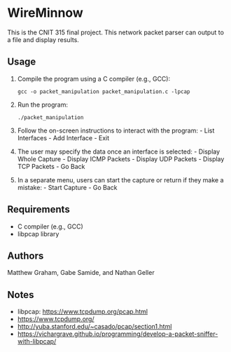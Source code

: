 # WireMinnow
This is the CNIT 315 final project. This network packet parser can output to a file and display results.

## Usage

1. Compile the program using a C compiler (e.g., GCC):
    ```
    gcc -o packet_manipulation packet_manipulation.c -lpcap
    ```

2. Run the program:
    ```
    ./packet_manipulation
    ```

3. Follow the on-screen instructions to interact with the program:
       - List Interfaces
       - Add Interface
       - Exit

4. The user may specify the data once an interface is selected:
       - Display Whole Capture
       - Display ICMP Packets
       - Display UDP Packets
       - Display TCP Packets
       - Go Back
   
6. In a separate menu, users can start the capture or return if they make a mistake:
       - Start Capture
       - Go Back

## Requirements
- C compiler (e.g., GCC)
- libpcap library

## Authors
Matthew Graham, Gabe Samide, and Nathan Geller


## Notes
- libpcap: https://www.tcpdump.org/pcap.html
- https://www.tcpdump.org/
- http://yuba.stanford.edu/~casado/pcap/section1.html
- https://vichargrave.github.io/programming/develop-a-packet-sniffer-with-libpcap/

